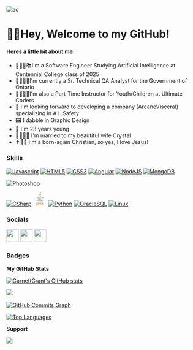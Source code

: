 
![ac](https://github.com/user-attachments/assets/524035f4-89f2-412a-bd94-5c3815e79e03)



<h1>👋🏿Hey, Welcome to my GitHub! </h1>

<h4>Heres a little bit about me: </h4>
<p>
<ul>
  <li>👨🏾‍💻📚I'm a Software Engineer Studying Artificial Intelligence at Centennial College class of 2025</li>
  <li>👨🏾‍💻🏢I'm currently a Sr. Technical QA Analyst for the Government of Ontario</li>
  <li>👨🏾‍💻🏫I'm also a Part-Time Instructor for Youth/Children at Ultimate Coders</li>
  <li>🤖 I'm looking forward to developing a company (ArcaneVisceral) specializing in A.I. Safety</li>
  <li>🖼 I dabble in Graphic Design</li>
  <li>🌱 I'm 23 years young</li>
  <li>🤵🏾👰🏾 I'm married to my beautiful wife Crystal</li>
  <li>✝🙏🏿 I'm a born-again Christian, so yes, I love Jesus!</li>
</ul>
</p>

### Skills
<p align="left">
  <a href="https://developer.mozilla.org/en-US/docs/Web/JavaScript" target="_blank" rel="noreferrer"><img src="https://raw.githubusercontent.com/danielcranney/readme-generator/main/public/icons/skills/javascript-colored.svg" width="36" height="36" alt="Javascript" /></a>  
  <a href="https://developer.mozilla.org/en-US/docs/Glossary/HTML5" target="_blank" rel="noreferrer"><img src="https://raw.githubusercontent.com/danielcranney/readme-generator/main/public/icons/skills/html5-colored.svg" width="36" height="36" alt="HTML5" /></a>
  <a href="https://www.w3.org/TR/CSS/#css" target="_blank" rel="noreferrer"><img src="https://raw.githubusercontent.com/danielcranney/readme-generator/main/public/icons/skills/css3-colored.svg" width="36" height="36" alt="CSS3" /></a>
  <a href="https://angular.io/assets/images/logos/angularjs/AngularJS-Shield.svg" target="_blank" rel="noreferrer"><img src="https://angular.io/assets/images/logos/angularjs/AngularJS-Shield.svg" width="36" height="36" alt="Angular" /></a>
  <a href="https://user-images.githubusercontent.com/4727/38117885-69734bbc-336c-11e8-8653-86b0fa071896.png" target="_blank" rel="noreferrer"><img src="https://user-images.githubusercontent.com/4727/38117885-69734bbc-336c-11e8-8653-86b0fa071896.png" width="36" height="36" alt="NodeJS" /></a>
  <a href="https://camo.githubusercontent.com/29a942d5b4d90d058090fa0bdb8722711d0905a11cd98e3a9e9b2a94031f31f4/68747470733a2f2f696e66696e617070732e636f6d2f77702d636f6e74656e742f75706c6f6164732f323031382f31302f6d6f6e676f64622d6c6f676f2e706e67" target="_blank" rel="noreferrer"><img src="https://camo.githubusercontent.com/29a942d5b4d90d058090fa0bdb8722711d0905a11cd98e3a9e9b2a94031f31f4/68747470733a2f2f696e66696e617070732e636f6d2f77702d636f6e74656e742f75706c6f6164732f323031382f31302f6d6f6e676f64622d6c6f676f2e706e67" width="36" height="36" alt="MongoDB" /></a>
  
  <a href="https://www.adobe.com/uk/products/photoshop.html" target="_blank" rel="noreferrer"><img src="https://cdn.jsdelivr.net/gh/devicons/devicon/icons/photoshop/photoshop-plain.svg" width="36" height="36" alt="Photoshop" /></a>
  
  <a href="https://docs.microsoft.com/en-us/dotnet/csharp/" target="_blank" rel="noreferrer"><img src="https://camo.githubusercontent.com/8d56e87edf99e89bfc457cd62462e0b7aae19e6b197b1df5c542d474d8d76f81/68747470733a2f2f646576656c6f7065722e6665646f726170726f6a6563742e6f72672f7374617469632f6c6f676f2f6373686172702e706e67" width="36" height="36" alt="CSharp" /></a>
  <a href="https://raw.githubusercontent.com/github/explore/5b3600551e122a3277c2c5368af2ad5725ffa9a1/topics/java/java.png" target="_blank" rel="noreferrer"><img src="https://raw.githubusercontent.com/github/explore/5b3600551e122a3277c2c5368af2ad5725ffa9a1/topics/java/java.png" width="36" height="36" alt="Java" /></a>
  <a href="https://docs.python.org/3/" target="_blank" rel="noreferrer"><img src="https://camo.githubusercontent.com/9f7002fa85f5bc686e82076e686b18b1b56835800059e455b9f913a091d9083c/687474703a2f2f75706c6f61642e77696b696d656469612e6f72672f77696b6970656469612f636f6d6d6f6e732f7468756d622f632f63332f507974686f6e2d6c6f676f2d6e6f746578742e7376672f3230303070782d507974686f6e2d6c6f676f2d6e6f746578742e7376672e706e67" width="36" height="36" alt="Python" /></a>
  <a href="https://docs.oracle.com/cd/B19306_01/server.102/b14200/toc.htm" target="_blank" rel="noreferrer"><img src="https://upload.wikimedia.org/wikipedia/en/thumb/6/68/Oracle_SQL_Developer_logo.svg/1200px-Oracle_SQL_Developer_logo.svg.png" width="36" height="36" alt="OracleSQL" /></a>
  <a href="https://docs.kernel.org/" target="_blank" rel="noreferrer"><img src="https://www.whitesourcesoftware.com/wp-content/uploads/2016/12/linux.png" width="36" height="36" alt="Linux" /></a>
</p>

<h3>Socials</h3>
<p align="left">

<a href="https://www.github.com/GarnettGrant" target="_blank" rel="noreferrer"><img src="https://raw.githubusercontent.com/danielcranney/readme-generator/main/public/icons/socials/github.svg" width="32" height="32" /></a> <a href="https://www.linkedin.com/in/garnettagrant" target="_blank" rel="noreferrer"><img src="https://raw.githubusercontent.com/danielcranney/readme-generator/main/public/icons/socials/linkedin.svg" width="32" height="32" /></a> <a href="https://www.twitch.tv/GarnettAGrant" target="_blank" rel="noreferrer"><img src="https://raw.githubusercontent.com/danielcranney/readme-generator/main/public/icons/socials/twitch.svg" width="32" height="32" /></a>
</p>

 ### Badges

<b>My GitHub Stats</b>

<a href="http://www.github.com/GarnettGrant"><img src="https://github-readme-stats.vercel.app/api?username=GarnettGrant&show_icons=true&hide=&count_private=true&title_color=3382ed&text_color=ffffff&icon_color=3382ed&bg_color=1c1917&hide_border=true&show_icons=true" alt="GarnettGrant's GitHub stats" /></a>

<a href="http://www.github.com/GarnettGrant"><img src="https://github-readme-streak-stats.herokuapp.com/?user=GarnettGrant&stroke=ffffff&background=1c1917&ring=3382ed&fire=3382ed&currStreakNum=ffffff&currStreakLabel=3382ed&sideNums=ffffff&sideLabels=ffffff&dates=ffffff&hide_border=true" /></a>

<a href="http://www.github.com/GarnettGrant"><img src="https://activity-graph.herokuapp.com/graph?username=GarnettGrant&bg_color=1c1917&color=ffffff&line=3382ed&point=ffffff&area_color=1c1917&area=true&hide_border=true&custom_title=GitHub%20Commits%20Graph" alt="GitHub Commits Graph" /></a>

<a href="https://github.com/GarnettGrant" align="left"><img src="https://github-readme-stats.vercel.app/api/top-langs/?username=GarnettGrant&langs_count=10&title_color=3382ed&text_color=ffffff&icon_color=3382ed&bg_color=1c1917&hide_border=true&locale=en&custom_title=Top%20%Languages" alt="Top Languages" /></a>
<!-- [![Top Langs](https://github-readme-stats.vercel.app/api/top-langs/?username=GarnettGrant&layout=compact)](https://github.com/anuraghazra/github-readme-stats) -->
  
  
<b> Support</b>
<p align="left">
<a align="left" href="https://www.buymeacoffee.com/diliGentt"><img src="https://cdn.buymeacoffee.com/buttons/v2/default-yellow.png" width="200" /></a>
</p>
